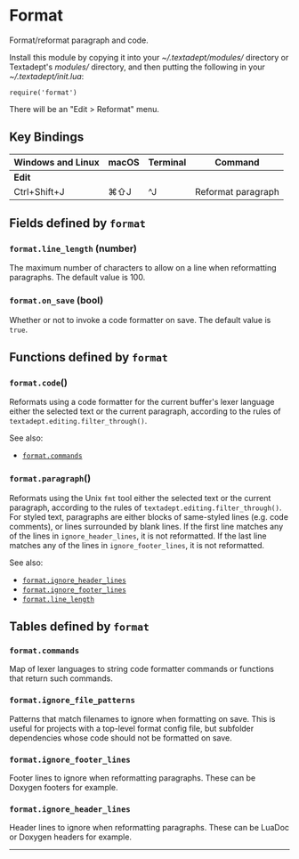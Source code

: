 # Format

Format/reformat paragraph and code.

Install this module by copying it into your *~/.textadept/modules/* directory or Textadept's
*modules/* directory, and then putting the following in your *~/.textadept/init.lua*:

    require('format')

There will be an "Edit > Reformat" menu.

## Key Bindings

Windows and Linux | macOS | Terminal | Command
-|-|-|-
**Edit**| | |
Ctrl+Shift+J | ⌘⇧J | ^J | Reformat paragraph


## Fields defined by `format`

<a id="format.line_length"></a>
### `format.line_length` (number)

The maximum number of characters to allow on a line when reformatting paragraphs. The
  default value is 100.

<a id="format.on_save"></a>
### `format.on_save` (bool)

Whether or not to invoke a code formatter on save. The default value is `true`.


## Functions defined by `format`

<a id="format.code"></a>
### `format.code`()

Reformats using a code formatter for the current buffer's lexer language either the selected
text or the current paragraph, according to the rules of `textadept.editing.filter_through()`.

See also:

* [`format.commands`](#format.commands)

<a id="format.paragraph"></a>
### `format.paragraph`()

Reformats using the Unix `fmt` tool either the selected text or the current paragraph,
according to the rules of `textadept.editing.filter_through()`.
For styled text, paragraphs are either blocks of same-styled lines (e.g. code comments),
or lines surrounded by blank lines.
If the first line matches any of the lines in `ignore_header_lines`, it is not reformatted.
If the last line matches any of the lines in `ignore_footer_lines`, it is not reformatted.

See also:

* [`format.ignore_header_lines`](#format.ignore_header_lines)
* [`format.ignore_footer_lines`](#format.ignore_footer_lines)
* [`format.line_length`](#format.line_length)


## Tables defined by `format`

<a id="format.commands"></a>
### `format.commands`

Map of lexer languages to string code formatter commands or functions that return such commands.

<a id="format.ignore_file_patterns"></a>
### `format.ignore_file_patterns`

Patterns that match filenames to ignore when formatting on save.
This is useful for projects with a top-level format config file, but subfolder dependencies
whose code should not be formatted on save.

<a id="format.ignore_footer_lines"></a>
### `format.ignore_footer_lines`

Footer lines to ignore when reformatting paragraphs.
These can be Doxygen footers for example.

<a id="format.ignore_header_lines"></a>
### `format.ignore_header_lines`

Header lines to ignore when reformatting paragraphs.
These can be LuaDoc or Doxygen headers for example.

---
